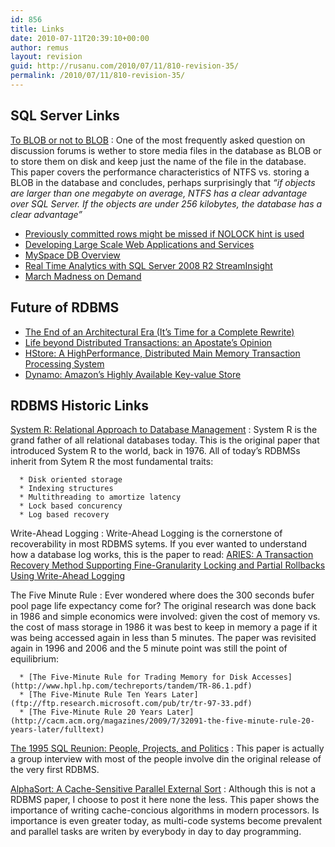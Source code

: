 ```yaml
---
id: 856
title: Links
date: 2010-07-11T20:39:10+00:00
author: remus
layout: revision
guid: http://rusanu.com/2010/07/11/810-revision-35/
permalink: /2010/07/11/810-revision-35/
---
```

## SQL Server Links

[To BLOB or not to BLOB](http://research.microsoft.com/pubs/64525/tr-2006-45.pdf)
:   One of the most frequently asked question on discussion forums is wether to store media files in the database as BLOB or to store them on disk and keep just the name of the file in the database. This paper covers the performance characteristics of NTFS vs. storing a BLOB in the database and concludes, perhaps surprisingly that _&#8220;if objects are larger than one megabyte on average, NTFS has a clear advantage over SQL Server. If the objects are under 256 kilobytes, the database has a clear advantage&#8221;_
  * [Previously committed rows might be missed if NOLOCK hint is used](http://blogs.msdn.com/b/sqlcat/archive/2007/02/01/previously-committed-rows-might-be-missed-if-nolock-hint-is-used.aspx)
  * [Developing Large Scale Web Applications and Services](http://mschnlnine.vo.llnwd.net/d1/pdc08/WMV-HQ/BB07.wmv)
  * [MySpace DB Overview](http://www.sdsqlug.org/presentations/May2009/MySpace_DB_Overview.pptx)
  * [Real Time Analytics with SQL Server 2008 R2 StreamInsight](http://channel9.msdn.com/learn/courses/SQL2008R2TrainingKit/SQL10R2UPD00/SQL10R2UPD00_REC_03/)
  * [March Madness on Demand](http://blogs.msdn.com/rdoherty/archive/2009/03/13/march-madness-on-demand.aspx)
## Future of RDBMS

  * [The End of an Architectural Era (It’s Time for a Complete Rewrite)](http://vldb.org/conf/2007/papers/industrial/p1150-stonebraker.pdf)
  * [Life beyond Distributed Transactions: an Apostate’s Opinion](http://www-db.cs.wisc.edu/cidr/cidr2007/papers/cidr07p15.pdf)
  * [HStore: A HighPerformance, Distributed Main Memory Transaction Processing System](http://cs-www.cs.yale.edu/homes/dna/papers/hstore-demo.pdf)
  * [Dynamo: Amazon’s Highly Available Key-value Store](http://www.allthingsdistributed.com/2007/10/amazons_dynamo.html)</ul> 

## RDBMS Historic Links

<a name="SystemR" href="http://www.seas.upenn.edu/~zives/cis650/papers/System-R.PDF">System R: Relational Approach to Database Management</a>
:   System R is the grand father of all relational databases today. This is the original paper that introduced System R to the world, back in 1976. All of today&#8217;s RDBMSs inherit from Sytem R the most fundamental traits:</p> 
    
      * Disk oriented storage
      * Indexing structures
      * Multithreading to amortize latency
      * Lock based concurency
      * Log based recovery

Write-Ahead Logging
:   Write-Ahead Logging is the cornerstone of recoverability in most RDBMS sytems. If you ever wanted to understand how a database log works, this is the paper to read: <a name="Aries" href="http://www.cs.berkeley.edu/~brewer/cs262/Aries.pdf">ARIES: A Transaction Recovery Method Supporting Fine-Granularity Locking and Partial Rollbacks Using Write-Ahead Logging</a>

The Five Minute Rule
:   Ever wondered where does the 300 seconds bufer pool page life expectancy come for? The original research was done back in 1986 and simple economics were involved: given the cost of memory vs. the cost of mass storage in 1986 it was best to keep in memory a page if it was being accessed again in less than 5 minutes. The paper was revisited again in 1996 and 2006 and the 5 minute point was still the point of equilibrium:</p> 
    
      * [The Five-Minute Rule for Trading Memory for Disk Accesses](http://www.hpl.hp.com/techreports/tandem/TR-86.1.pdf)
      * [The Five-Minute Rule Ten Years Later](ftp://ftp.research.microsoft.com/pub/tr/tr-97-33.pdf)
      * [The Five-Minute Rule 20 Years Later](http://cacm.acm.org/magazines/2009/7/32091-the-five-minute-rule-20-years-later/fulltext)

[The 1995 SQL Reunion: People, Projects, and Politics](http://www.mcjones.org/System_R/SQL_Reunion_95/sqlr95.html)
:   This paper is actually a group interview with most of the people involve din the original release of the very first RDBMS.

[AlphaSort: A Cache-Sensitive Parallel External Sort](http://research.microsoft.com/en-us/um/people/gray/alphasort.doc)
:   Although this is not a RDBMS paper, I choose to post it here none the less. This paper shows the importance of writing cache-concious algorithms in modern processors. Is importance is even greater today, as multi-code systems become prevalent and parallel tasks are writen by everybody in day to day programming.